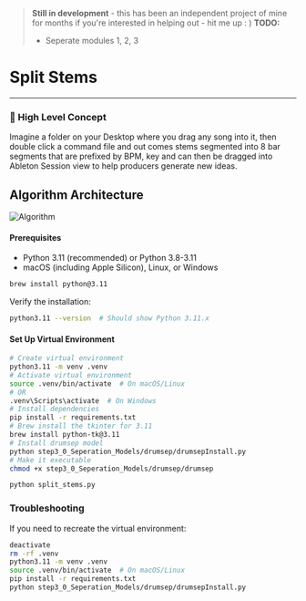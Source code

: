 > **Still in development**  - this has been an independent project of mine for months if you're interested in helping out - hit me up : )
> **TODO:** 
> - Seperate modules 1, 2, 3

# Split Stems


---

### 🎵 High Level Concept
Imagine a folder on your Desktop where you drag any song into it, then double click a command file and out comes stems segmented into 8 bar segments that are prefixed by BPM, key and can then be dragged into Ableton Session view to help producers generate new ideas.

## Algorithm Architecture
![Algorithm](./README_Assets/algorithm-diagram-small.png)




#### Prerequisites
- Python 3.11 (recommended) or Python 3.8-3.11
- macOS (including Apple Silicon), Linux, or Windows

```bash
brew install python@3.11
```

Verify the installation:
```bash
python3.11 --version  # Should show Python 3.11.x
```

#### Set Up Virtual Environment
```bash
# Create virtual environment
python3.11 -m venv .venv
# Activate virtual environment
source .venv/bin/activate  # On macOS/Linux
# OR
.venv\Scripts\activate  # On Windows
# Install dependencies
pip install -r requirements.txt
# Brew install the tkinter for 3.11
brew install python-tk@3.11
# Install drumsep model
python step3_0_Seperation_Models/drumsep/drumsepInstall.py
# Make it executable
chmod +x step3_0_Seperation_Models/drumsep/drumsep

```

```bash
python split_stems.py
```

### Troubleshooting
If you need to recreate the virtual environment:
```bash
deactivate
rm -rf .venv
python3.11 -m venv .venv
source .venv/bin/activate  # On macOS/Linux
pip install -r requirements.txt
python step3_0_Seperation_Models/drumsep/drumsepInstall.py
```

